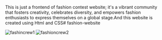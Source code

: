 This is just a frontend of fashion contest website; it's a vibrant community that fosters creativity, celebrates diversity, and empowers fashion enthusiasts to express themselves on a global stage.And this website is created using Html and CSS# fashion-website

![fashincrew1](https://github.com/user-attachments/assets/bc5a84fe-f8ae-4901-8770-02ca1d2240f9)
![fashioncrew2](https://github.com/user-attachments/assets/7367b06b-b695-463e-8b89-38568452bca4)
